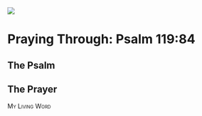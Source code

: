 <img class="intro-right" src="/images/art-paris-psalter.jpg">

<style>
  li {list-style-type: none;}
  p + ul {
    margin-top: -18px;
}
</style>

# Praying Through: Psalm 119:84

## The Psalm

## The Prayer

<div style="font-variant: small-caps;">
My Living Word
</div>
